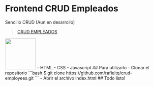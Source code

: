 # Frontend CRUD Empleados
Sencillo CRUD (Aun en desarrollo)
<blockquote class="imgur-embed-pub" lang="en" data-id="a/moTevNA"  ><a href="//imgur.com/a/moTevNA">CRUD EMPLEADOS</a></blockquote><script async src="//s.imgur.com/min/embed.js" charset="utf-8"></script>
<img src="https://prnt.sc/163dr3j" width="100px" heihgt="200px"/>
- HTML
- CSS
- Javascript
## Para utilizarlo
- Clonar el repositorio
```bash
$ git clone https://github.com/rafieltq/crud-employees.git
```
- Abrir el archivo index.html
## Todo listo!
